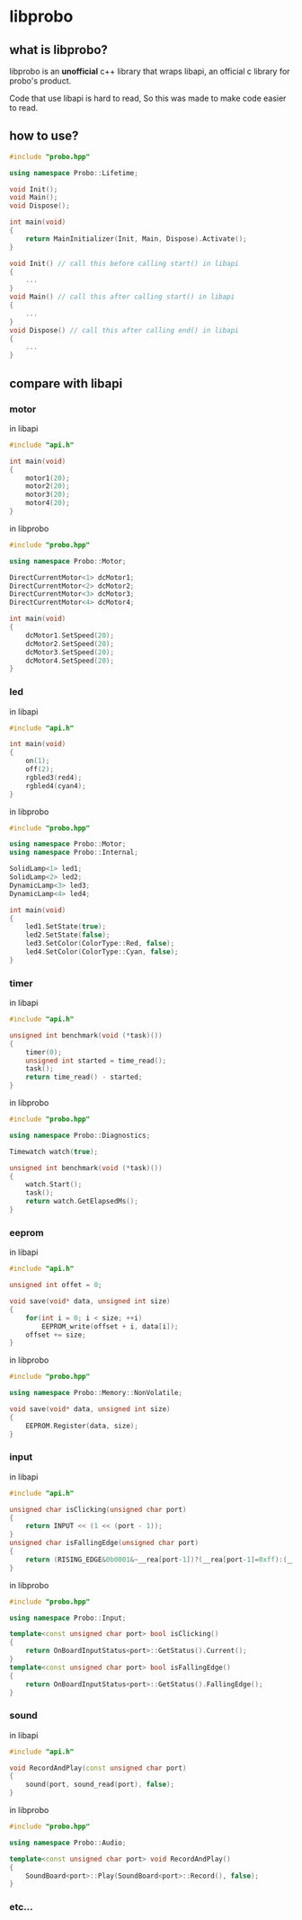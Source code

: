 # libprobo

## what is libprobo?

libprobo is an **unofficial** c++ library that wraps libapi, an official c library for probo's product.

Code that use libapi is hard to read, So this was made to make code easier to read.

## how to use?

```c++
#include "probo.hpp"

using namespace Probo::Lifetime;

void Init();
void Main();
void Dispose();

int main(void)
{
	return MainInitializer(Init, Main, Dispose).Activate();
}

void Init() // call this before calling start() in libapi
{
	...
}
void Main() // call this after calling start() in libapi
{
	...
}
void Dispose() // call this after calling end() in libapi
{
	...
}
```

## compare with libapi

### motor

in libapi
```c++
#include "api.h"

int main(void)
{
	motor1(20);
	motor2(20);
	motor3(20);
	motor4(20);
}
```

in libprobo
```c++
#include "probo.hpp"

using namespace Probo::Motor;

DirectCurrentMotor<1> dcMotor1;
DirectCurrentMotor<2> dcMotor2;
DirectCurrentMotor<3> dcMotor3;
DirectCurrentMotor<4> dcMotor4;

int main(void)
{
	dcMotor1.SetSpeed(20);
	dcMotor2.SetSpeed(20);
	dcMotor3.SetSpeed(20);
	dcMotor4.SetSpeed(20);
}
```

### led

in libapi
```c++
#include "api.h"

int main(void)
{
	on(1);
	off(2);
	rgbled3(red4);
	rgbled4(cyan4);
}
```

in libprobo
```c++
#include "probo.hpp"

using namespace Probo::Motor;
using namespace Probo::Internal;

SolidLamp<1> led1;
SolidLamp<2> led2;
DynamicLamp<3> led3;
DynamicLamp<4> led4;

int main(void)
{
	led1.SetState(true);
	led2.SetState(false);
	led3.SetColor(ColorType::Red, false);
	led4.SetColor(ColorType::Cyan, false);
}
```

### timer

in libapi
```c++
#include "api.h"

unsigned int benchmark(void (*task)())
{
	timer(0);
	unsigned int started = time_read();
	task();
	return time_read() - started;
}
```

in libprobo
```c++
#include "probo.hpp"

using namespace Probo::Diagnostics;

Timewatch watch(true);

unsigned int benchmark(void (*task)())
{
	watch.Start();
	task();
	return watch.GetElapsedMs();
}
```

### eeprom

in libapi
```c++
#include "api.h"

unsigned int offet = 0;

void save(void* data, unsigned int size)
{
	for(int i = 0; i < size; ++i)
		EEPROM_write(offset + i, data[i]);
	offset += size;
}
```

in libprobo
```c++
#include "probo.hpp"

using namespace Probo::Memory::NonVolatile;

void save(void* data, unsigned int size)
{
	EEPROM.Register(data, size);
}
```

### input

in libapi
```c++
#include "api.h"

unsigned char isClicking(unsigned char port)
{
	return INPUT << (1 << (port - 1));
}
unsigned char isFallingEdge(unsigned char port)
{
	return (RISING_EDGE&0b0001&~__rea[port-1])?(__rea[port-1]=0xff):(__rea[port-1]=0); // maybe declared in libapi as macro
}
```

in libprobo
```c++
#include "probo.hpp"

using namespace Probo::Input;

template<const unsigned char port> bool isClicking()
{
	return OnBoardInputStatus<port>::GetStatus().Current();
}
template<const unsigned char port> bool isFallingEdge()
{
	return OnBoardInputStatus<port>::GetStatus().FallingEdge();
}
```

### sound

in libapi
```c++
#include "api.h"

void RecordAndPlay(const unsigned char port)
{
	sound(port, sound_read(port), false);
}
```

in libprobo
```c++
#include "probo.hpp"

using namespace Probo::Audio;

template<const unsigned char port> void RecordAndPlay()
{
	SoundBoard<port>::Play(SoundBoard<port>::Record(), false);
}
```

### etc...